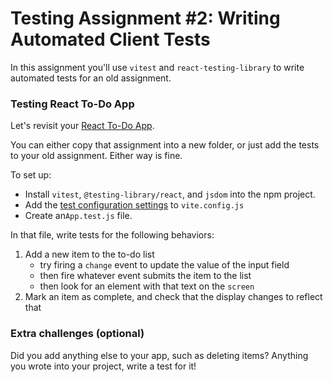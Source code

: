 # Testing Assignment #2: Writing Automated Client Tests

In this assignment you'll use `vitest` and `react-testing-library` to write automated tests for an old assignment.

### Testing React To-Do App

Let's revisit your [React To-Do App](../../6-react/assignments/react-assignment-2.md).

You can either copy that assignment into a new folder, or just add the tests to your old assignment. Either way is fine.

To set up:

- Install `vitest`, `@testing-library/react`, and `jsdom` into the npm project.
- Add the [test configuration settings](../test-client/vite.config.js) to `vite.config.js`
- Create an`App.test.js` file.

In that file, write tests for the following behaviors:

1. Add a new item to the to-do list
   - try firing a `change` event to update the value of the input field
   - then fire whatever event submits the item to the list
   - then look for an element with that text on the `screen`
1. Mark an item as complete, and check that the display changes to reflect that

### Extra challenges (optional)

Did you add anything else to your app, such as deleting items? Anything you wrote into your project, write a test for it!
